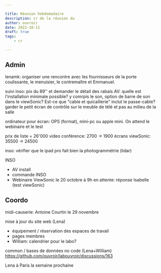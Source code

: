 ```yaml
---

title: Réunion hebdomadaire
description: cr de la réunion du
author: ouvroir
date: 2022-10-11
draft: true
tags:
    - cr

---
```

## Admin

lenamk: organiser une rencontre avec les fournisseurs de la porte coulissante, le menuisier, le contremaître et Emmanuel.

suivi inso: pix du 89'' et demander le détail des rabais
AV: quelle est l'installation minimale possible? y comrpis le son, option de barre de son dans le viewSonic? 
Est-ce que "cable et quicaillerie" inclut le passe-cable? 
garder le petit écran de contrôle sur le meuble de télé et pas au milieu de la salle

ordinateur pour écran: OPS (format), mini-pc ou apple mini. On attend le webinaire et le test


prix de liste = 26'000
video conférence: 2700 → 1900
écrans viewSonic: 35500 →  24500

inso: vérifier que le ipad pro fait bien la photogrammétrie (lidar)


INSO
- AV install
- commande INSO
- Webinaire ViewSonic le 20 octobre à 9h
en attente: réponse Isabelle (test viewSonic)


## Coordo

midi-causerie: Antoine Courtin le 29 novembre

mise à jour du site web (Lena)
- équipement / réservation des espaces de travail
- pages membres
- William: calendrier pour le labo? 

common / bases de données no code (Lena+William)
https://github.com/ouvroir/labouvroir/discussions/163


Lena à Paris la semaine prochaine